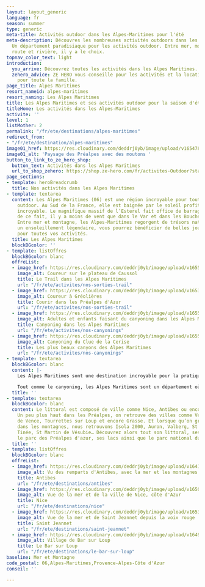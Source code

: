 ```yaml
---
layout: layout_generic
language: fr
season: summer
type: generic
meta-title: Activités outdoor dans les Alpes-Maritimes pour l'été
meta-description: Découvres les nombreuses activités outdoors dans les Alpes Maritimes.
  Un département paradisiaque pour les activités outdoor. Entre mer, montagne, falaise,
  route et rivière, il y a le choix.
topnav_color_text: light
introduction:
  you_arrive: Découvrez toutes les activités dans les Alpes Maritimes.
  zehero_advice: ZE HERO vous conseille pour les activités et la location des équipements
    pour toute la famille.
page_title: Alpes Maritimes
resort_nameid: alpes-maritimes
resort_naming: Les Alpes Maritimes
title: Les Alpes Maritimes et ses activités outdoor pour la saison d'été
titleHome: Les activités dans les Alpes-Maritimes
activite: ''
level: 1
listMother: 2
permalink: "/fr/ete/destinations/alpes-maritimes"
redirect_from:
- "/fr/ete/destination/alpes-maritimes"
image01_href: https://res.cloudinary.com/deddrj0yb/image/upload/v1654789789/website/By%20Ze%20Hero%20Activity/jane-ackerley-WiN6Az_8cGQ-unsplash.jpg
image01_alt: 'Paysage des Préalpes avec des moutons '
button_to_link_to_ze_hero_shop:
  button_text: Activités dans les Alpes Maritimes
  url_to_shop_zehero: https://shop.ze-hero.com/fr/activites-Outdoor?station=Alpes+Maritimes+%2806%29&calessonstype=all&catypegenderlistsummer=all&calessonsactivitytype=Trail&start-date=
page_sections:
- template: heroBreadcrumb
  title: Nos activités dans les Alpes Maritimes
- template: textarea
  content: Les Alpes Maritimes (06) est une région incroyable pour toutes les activités
    outdoor. Au Sud de la France, elle est baignée par le soleil profitant d’un climat
    incroyable. Le magnifique massif de l’Esterel fait office de barrage au mistral,
    de ce fait, il y a moins de vent que dans le Var et dans les Bouches-du-Rhône.
    Entre mer et montagne, les Alpes-Maritimes regorgent de trésors naturels. Avec
    un ensoleillement légendaire, vous pourrez bénéficier de belles journées de soleil
    pour toutes vos activités.
  title: Les Alpes Maritimes
  blockBGcolor: ''
- template: listOffres
  blockBGcolor: blanc
  offreList:
  - image_href: https://res.cloudinary.com/deddrj0yb/image/upload/v1655970333/website/By%20Ze%20Hero%20Activity/IMG20220612105528_1.jpg
    image_alt: Coureur sur le plateau de Caussol
    title: Le Trail dans les Alpes Maritimes
    url: "/fr/ete/activites/nos-sorties-trail"
  - image_href: https://res.cloudinary.com/deddrj0yb/image/upload/v1653904846/website/By%20Ze%20Hero%20Activity/IMG_20200723_153725.jpg
    image_alt: Coureur à Gréolières
    title: Courir dans les Préalpes d'Azur
    url: "/fr/ete/activites/nos-sorties-trail"
  - image_href: https://res.cloudinary.com/deddrj0yb/image/upload/v1655450388/website/Canyoning%2006/IMG-20220617-WA0003.jpg
    image_alt: Adultes et enfants faisant du canyoning dans les Alpes Maritimes
    title: Canyoning dans les Alpes Maritimes
    url: "/fr/ete/activites/nos-canyonings"
  - image_href: https://res.cloudinary.com/deddrj0yb/image/upload/v1655387608/website/By%20Ze%20Hero%20Activity/IMG_5305.jpg
    image_alt: Canyoning du Clue de la Cerise
    title: Les plus beaux canyons des Alpes Maritimes
    url: "/fr/ete/activites/nos-canyonings"
- template: textarea
  blockBGcolor: blanc
  content: |-
    Les Alpes Maritimes sont une destination incroyable pour la pratique du canyoning. Avec les Gorges du Loup, de la Roya, de la Tinée, de la Vésubie et bien d'autres. Ceux qui souhaitent s'initier au canyoning, découvrir des lieux merveilleux, partager un moment d'émotions fortes en famille, de sensations entre amis, c'est le département idéal. Vous pourrez alors retrouver de la randonnée aquatique, des canyonings parfaits pour s'initier, des gorges magnifiques, des canyonings techniques avec de belles ambiances.

    Tout comme le canyoning, les Alpes Maritimes sont un département où la pratique du trail est idéale. Un département nature avec ses sentiers littoraux, son parc naturel des Préalpes d'Azur, le massif de l'Esterel ainsi que le parc national du Mercantour. Une terre unique où on y découvre un environnement protégé et préservé. Nous proposons alors de nombreuse sortie de Trail pour débutants et confirmé avec également la mise en place d'itinérance sur deux journées à travers les Préalpes d'Azur pour un voyage extraordinaire.
  title: ''
- template: textarea
  blockBGcolor: blanc
  content: Le littoral est composé de ville comme Nice, Antibes ou encore Cannes.
    Un peu plus haut dans les Préalpes, on retrouve des villes comme Vence, St Paule
    de Vence, Tourrettes sur Loup et encore Grasse. Et lorsque qu’on grimpe plus haut
    dans les montagnes, nous retrouvons Isola 2000, Auron, Valberg, St Etienne de
    Tinée, St Martin de Vésubie… Découvrez alors tout son littoral, ses rivières,
    le parc des Préalpes d'azur, ses lacs ainsi que le parc national du Mercantour.
  title: ''
- template: listOffres
  blockBGcolor: blanc
  offreList:
  - image_href: https://res.cloudinary.com/deddrj0yb/image/upload/v1641472431/website/resorts/Antibes/jane-ackerley-WiN6Az_8cGQ-unsplash_cmbknc.jpg
    image_alt: Vu des remparts d'Antibes, avec la mer et les montagnes
    title: Antibes
    url: "/fr/ete/destinations/antibes"
  - image_href: https://res.cloudinary.com/deddrj0yb/image/upload/v1650013821/website/resorts/Nice/danilo-pantalena-5SUQiV-tS4c-unsplash.jpg
    image_alt: Vue de la mer et de la ville de Nice, côte d'Azur
    title: Nice
    url: "/fr/ete/destinations/nice"
  - image_href: https://res.cloudinary.com/deddrj0yb/image/upload/v1653660434/website/resorts/Saint%20Jeannet/GOPR0185_1613322643497.jpg
    image_alt: Vue de la mer et de Saint Jeannet depuis la voix rouge
    title: Saint Jeannet
    url: "/fr/ete/destinations/saint-jeannet"
  - image_href: https://res.cloudinary.com/deddrj0yb/image/upload/v1649756837/website/resorts/Le%20Bar%20sur%20Loup/landscape-319855_1920.jpg
    image_alt: Village de Bar sur Loup
    title: Le Bar sur Loup
    url: "/fr/ete/destinations/le-bar-sur-loup"
baseline: Mer et Montagne
code_postal: 06,Alpes-Maritimes,Provence-Alpes-Côte d'Azur
conseil: ''

---
```

